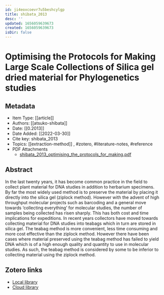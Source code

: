 ```yaml
---
id: ji4eoxcoevr7u5beshcylgp
title: shibata_2013
desc: ''
updated: 1656059639673
created: 1656059639673
isDir: false
---
```

# Optimising the Protocols for Making Large Scale Collections of Silica gel dried material for Phylogenetics studies

## Metadata

* Item Type: [[article]]
* Authors: [[atsuko-shibata]]
* Date: [[0.2013]]
* Date Added: [[2022-03-30]]
* Cite key: shibata_2013
* Topics: [[extraction-method]]
, #zotero, #literature-notes, #reference
* PDF Attachments
	- [shibata_2013_optimising_the_protocols_for_making.pdf](zotero://open-pdf/library/items/S3KBPEHT)

## Abstract

In the last twenty years, it has become common practice in the field to collect plant material for DNA studies in addition to herbarium specimens. By far the most widely used method is to preserve the material by placing it directly into the silica gel (ziplock method). However with the advent of high throughput molecular projects such as barcoding and a general move towards ‘collecting everything’ for molecular studies, the number of samples being collected has risen sharply. This has both cost and time implications for expeditions. In recent years collectors have moved towards collecting material for DNA studies into teabags which in turn are stored in silica gel. The teabag method is more convenient, less time consuming and more cost effective than the ziplock method. However there have been cases where material preserved using the teabag method has failed to yield DNA which is of a high enough quality and quantity to use in molecular studies. As such, the teabag method is considered by some to be inferior to collecting material using the ziplock method.


##  Zotero links
* [Local library](zotero://select/items/3_IWR4DSXS)
* [Cloud library](http://zotero.org/groups/4613367/items/IWR4DSXS)

